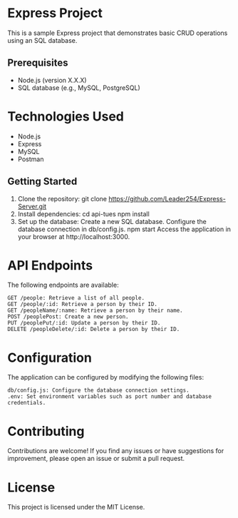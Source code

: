 # Express Project

This is a sample Express project that demonstrates basic CRUD operations using an SQL database.

## Prerequisites

- Node.js (version X.X.X)
- SQL database (e.g., MySQL, PostgreSQL)

# Technologies Used
- Node.js
- Express
- MySQL
- Postman


## Getting Started

1. Clone the repository:
   git clone https://github.com/Leader254/Express-Server.git
2. Install dependencies:
    cd api-tues
    npm install
3. Set up the database:
    Create a new SQL database.
    Configure the database connection in db/config.js.
npm start
Access the application in your browser at http://localhost:3000.

# API Endpoints
The following endpoints are available:
<!-- Make it appear as code snippet -->
```
GET /people: Retrieve a list of all people.
GET /people/:id: Retrieve a person by their ID.
GET /peopleName/:name: Retrieve a person by their name.
POST /peoplePost: Create a new person.
PUT /peoplePut/:id: Update a person by their ID.
DELETE /peopleDelete/:id: Delete a person by their ID.
```
# Configuration
The application can be configured by modifying the following files:
```
db/config.js: Configure the database connection settings.
.env: Set environment variables such as port number and database credentials.
```
# Contributing
Contributions are welcome! If you find any issues or have suggestions for improvement, please open an issue or submit a pull request.

# License
This project is licensed under the MIT License.